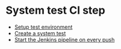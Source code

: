 # System test CI step

* [Setup test environment](Setup_test_env.md)
* [Create a system test](Systemtest.md)
* [Start the Jenkins pipeline on every push](Start_pipeline_on_every_push.md)